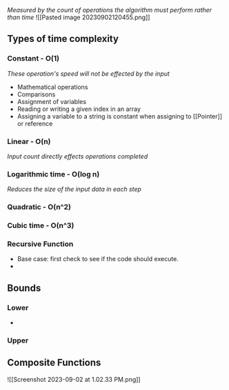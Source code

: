 *Measured by the count of operations the algorithm must perform rather than time*
![[Pasted image 20230902120455.png]]
## Types of time complexity
### Constant - O(1)
*These operation's speed will not be effected by the input*
- Mathematical operations
- Comparisons
- Assignment of variables
- Reading or writing a given index in an array
- Assigning a variable to a string is constant when assigning to [[Pointer]] or reference
### Linear - O(n)
*Input count directly effects operations completed*
### Logarithmic time - O(log n)
*Reduces the size of the input data in each step*
### Quadratic - O(n^2)
### Cubic time - O(n^3)
### Recursive Function
- Base case: first check to see if the code should execute.
- 

## Bounds
### Lower
- 
### Upper

## Composite Functions
![[Screenshot 2023-09-02 at 1.02.33 PM.png]]